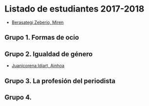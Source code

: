 # Listado de estudiantes 2017-2018

<!-- formato con el que incluir tu nombre y link -->
- [Berasategi Zeberio, Miren](http://mberasategi.github.io)

## Grupo 1. Formas de ocio

<!-- aquí el listado de miembros del grupo 1 -->


## Grupo 2. Igualdad de género

<!-- aquí el listado de miembros del grupo 2 -->
- [Juanicorena Idiart, Ainhoa](http://ajuanicorena.github.io)

## Grupo 3. La profesión del periodista

<!-- aquí el listado de miembros del grupo 3 -->

## Grupo 4. 

<!-- aquí el listado de miembros del grupo 4 -->
